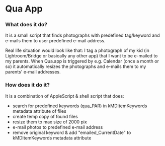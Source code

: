 Qua App
============

### What does it do?

It is a small script that finds photographs with predefined tag/keyword and e-mails them to user predefined e-mail address.

Real life situation would look like that: I tag a photograph of my kid (in Lightroom/Bridge or basically any other app) that I want to be e-mailed to my parents. When Qua.app is triggered by e.g. Calendar (once a month or so) it automatically resizes the photographs and e-mails them to my parents' e-mail addresses.


### How does it do it?

It is a combination of AppleScript & shell script that does:

- search for predefined keywords (qua_PAR) in kMDItemKeywords metadata attribute of files
- create temp copy of found files
- resize them to max size of 2000 pix
- e-mail photos to predefined e-mail address
- remove original keyword & add "emailed_CurrentDate" to kMDItemKeywords metadata attribute
